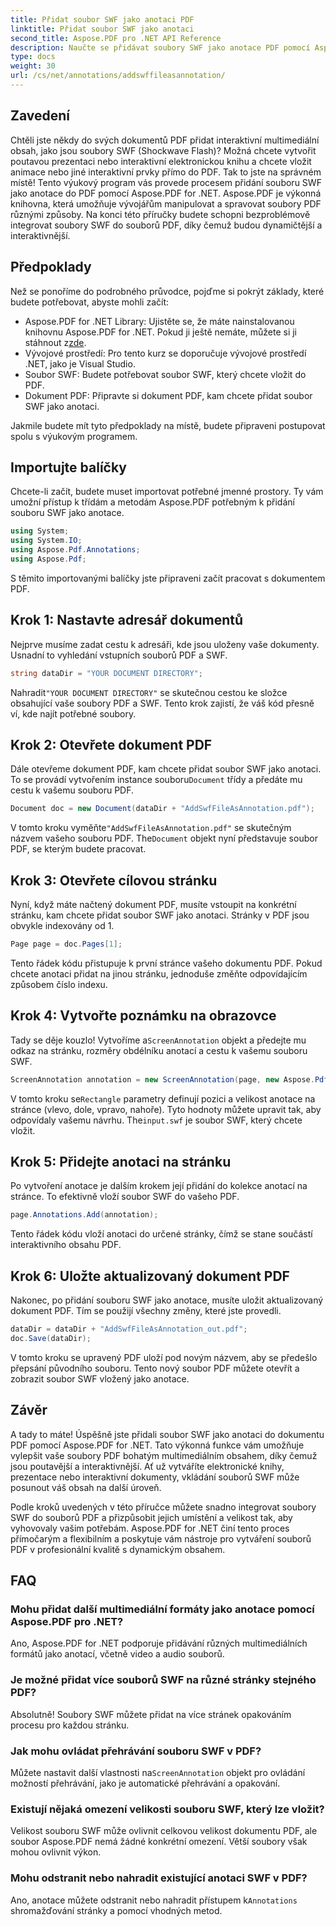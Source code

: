 ```yaml
---
title: Přidat soubor SWF jako anotaci PDF
linktitle: Přidat soubor SWF jako anotaci
second_title: Aspose.PDF pro .NET API Reference
description: Naučte se přidávat soubory SWF jako anotace PDF pomocí Aspose.PDF for .NET. Vylepšete své soubory PDF interaktivním multimediálním obsahem prostřednictvím tohoto podrobného výukového programu.
type: docs
weight: 30
url: /cs/net/annotations/addswffileasannotation/
---
```

## Zavedení

Chtěli jste někdy do svých dokumentů PDF přidat interaktivní multimediální obsah, jako jsou soubory SWF (Shockwave Flash)? Možná chcete vytvořit poutavou prezentaci nebo interaktivní elektronickou knihu a chcete vložit animace nebo jiné interaktivní prvky přímo do PDF. Tak to jste na správném místě! Tento výukový program vás provede procesem přidání souboru SWF jako anotace do PDF pomocí Aspose.PDF for .NET. Aspose.PDF je výkonná knihovna, která umožňuje vývojářům manipulovat a spravovat soubory PDF různými způsoby. Na konci této příručky budete schopni bezproblémově integrovat soubory SWF do souborů PDF, díky čemuž budou dynamičtější a interaktivnější.

## Předpoklady

Než se ponoříme do podrobného průvodce, pojďme si pokrýt základy, které budete potřebovat, abyste mohli začít:

- Aspose.PDF for .NET Library: Ujistěte se, že máte nainstalovanou knihovnu Aspose.PDF for .NET. Pokud ji ještě nemáte, můžete si ji stáhnout z[zde](https://releases.aspose.com/pdf/net/).
- Vývojové prostředí: Pro tento kurz se doporučuje vývojové prostředí .NET, jako je Visual Studio.
- Soubor SWF: Budete potřebovat soubor SWF, který chcete vložit do PDF.
- Dokument PDF: Připravte si dokument PDF, kam chcete přidat soubor SWF jako anotaci.

Jakmile budete mít tyto předpoklady na místě, budete připraveni postupovat spolu s výukovým programem.

## Importujte balíčky

Chcete-li začít, budete muset importovat potřebné jmenné prostory. Ty vám umožní přístup k třídám a metodám Aspose.PDF potřebným k přidání souboru SWF jako anotace.

```csharp
using System;
using System.IO;
using Aspose.Pdf.Annotations;
using Aspose.Pdf;
```

S těmito importovanými balíčky jste připraveni začít pracovat s dokumentem PDF.

## Krok 1: Nastavte adresář dokumentů

Nejprve musíme zadat cestu k adresáři, kde jsou uloženy vaše dokumenty. Usnadní to vyhledání vstupních souborů PDF a SWF.

```csharp
string dataDir = "YOUR DOCUMENT DIRECTORY";
```

 Nahradit`"YOUR DOCUMENT DIRECTORY"` se skutečnou cestou ke složce obsahující vaše soubory PDF a SWF. Tento krok zajistí, že váš kód přesně ví, kde najít potřebné soubory.

## Krok 2: Otevřete dokument PDF

 Dále otevřeme dokument PDF, kam chcete přidat soubor SWF jako anotaci. To se provádí vytvořením instance souboru`Document` třídy a předáte mu cestu k vašemu souboru PDF.

```csharp
Document doc = new Document(dataDir + "AddSwfFileAsAnnotation.pdf");
```

 V tomto kroku vyměňte`"AddSwfFileAsAnnotation.pdf"` se skutečným názvem vašeho souboru PDF. The`Document` objekt nyní představuje soubor PDF, se kterým budete pracovat.

## Krok 3: Otevřete cílovou stránku

Nyní, když máte načtený dokument PDF, musíte vstoupit na konkrétní stránku, kam chcete přidat soubor SWF jako anotaci. Stránky v PDF jsou obvykle indexovány od 1.

```csharp
Page page = doc.Pages[1];
```

Tento řádek kódu přistupuje k první stránce vašeho dokumentu PDF. Pokud chcete anotaci přidat na jinou stránku, jednoduše změňte odpovídajícím způsobem číslo indexu.

## Krok 4: Vytvořte poznámku na obrazovce

 Tady se děje kouzlo! Vytvoříme a`ScreenAnnotation` objekt a předejte mu odkaz na stránku, rozměry obdélníku anotací a cestu k vašemu souboru SWF.

```csharp
ScreenAnnotation annotation = new ScreenAnnotation(page, new Aspose.Pdf.Rectangle(0, 400, 600, 700), dataDir + "input.swf");
```

 V tomto kroku se`Rectangle` parametry definují pozici a velikost anotace na stránce (vlevo, dole, vpravo, nahoře). Tyto hodnoty můžete upravit tak, aby odpovídaly vašemu návrhu. The`input.swf` je soubor SWF, který chcete vložit.

## Krok 5: Přidejte anotaci na stránku

Po vytvoření anotace je dalším krokem její přidání do kolekce anotací na stránce. To efektivně vloží soubor SWF do vašeho PDF.

```csharp
page.Annotations.Add(annotation);
```

Tento řádek kódu vloží anotaci do určené stránky, čímž se stane součástí interaktivního obsahu PDF.

## Krok 6: Uložte aktualizovaný dokument PDF

Nakonec, po přidání souboru SWF jako anotace, musíte uložit aktualizovaný dokument PDF. Tím se použijí všechny změny, které jste provedli.

```csharp
dataDir = dataDir + "AddSwfFileAsAnnotation_out.pdf";
doc.Save(dataDir);
```

V tomto kroku se upravený PDF uloží pod novým názvem, aby se předešlo přepsání původního souboru. Tento nový soubor PDF můžete otevřít a zobrazit soubor SWF vložený jako anotace.

## Závěr

A tady to máte! Úspěšně jste přidali soubor SWF jako anotaci do dokumentu PDF pomocí Aspose.PDF for .NET. Tato výkonná funkce vám umožňuje vylepšit vaše soubory PDF bohatým multimediálním obsahem, díky čemuž jsou poutavější a interaktivnější. Ať už vytváříte elektronické knihy, prezentace nebo interaktivní dokumenty, vkládání souborů SWF může posunout váš obsah na další úroveň.

Podle kroků uvedených v této příručce můžete snadno integrovat soubory SWF do souborů PDF a přizpůsobit jejich umístění a velikost tak, aby vyhovovaly vašim potřebám. Aspose.PDF for .NET činí tento proces přímočarým a flexibilním a poskytuje vám nástroje pro vytváření souborů PDF v profesionální kvalitě s dynamickým obsahem.

## FAQ

### Mohu přidat další multimediální formáty jako anotace pomocí Aspose.PDF pro .NET?
Ano, Aspose.PDF for .NET podporuje přidávání různých multimediálních formátů jako anotací, včetně video a audio souborů.

### Je možné přidat více souborů SWF na různé stránky stejného PDF?
Absolutně! Soubory SWF můžete přidat na více stránek opakováním procesu pro každou stránku.

### Jak mohu ovládat přehrávání souboru SWF v PDF?
 Můžete nastavit další vlastnosti na`ScreenAnnotation` objekt pro ovládání možností přehrávání, jako je automatické přehrávání a opakování.

### Existují nějaká omezení velikosti souboru SWF, který lze vložit?
Velikost souboru SWF může ovlivnit celkovou velikost dokumentu PDF, ale soubor Aspose.PDF nemá žádné konkrétní omezení. Větší soubory však mohou ovlivnit výkon.

### Mohu odstranit nebo nahradit existující anotaci SWF v PDF?
 Ano, anotace můžete odstranit nebo nahradit přístupem k`Annotations` shromažďování stránky a pomocí vhodných metod.